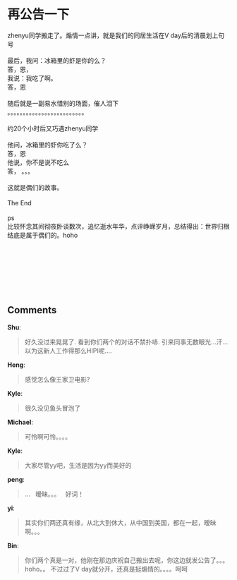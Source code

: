 # 再公告一下

<div id="msgcns!9884D0A402622CB2!2312" class="bvMsg">zhenyu同学搬走了。煽情一点讲，就是我们的同居生活在V day后的清晨划上句号<br /><br />最后，我问：冰箱里的虾是你的么？<br />答，恩，<br />我说：我吃了啊。<br />答，恩<br /><br />随后就是一副易水惜别的场面，催人泪下<br />。。。。。。。。。。。。。。。。。。。。。。。。。<br /><br />约20个小时后又巧遇zhenyu同学<br /><br />他问，冰箱里的虾你吃了么？<br />答，恩<br />他说，你不是说不吃么<br />答， 。。。<br /><br />这就是偶们的故事。<br /><br />The End <br /><br />ps<br />比较怀念其间彻夜卧谈数次，追忆逝水年华，点评峥嵘岁月，总结得出：世界归根结底是属于偶们的。hoho<br />

<br />
<br />
<br />
<br />
<br />
<br />
<br /></div>

## Comments

**Shu**:
> 好久没过来晃晃了. 看到你们两个的对话不禁扑哧. 引来同事无数眼光...汗... 以为这新人工作得那么HIPI呢....

**Heng**:
> 感觉怎么像王家卫电影?

**Kyle**:
> 很久没见鱼头冒泡了

**Michael**:
> 可怜啊可怜。。。。

**Kyle**:
> 大家尽管yy吧，生活是因为yy而美好的

**peng**:
> ...
 
暧昧。。。
 
好词！ 
 

**yi**:
> 其实你们两还真有缘，从北大到休大，从中国到美国，都在一起，暧昧啊。。。
 

**Bin**:
> 你们两个真是一对，他刚在那边庆祝自己搬出去呢，你这边就发公告了。。。hoho。。
不过过了V day就分开，还真是挺煽情的。。。。呵呵

